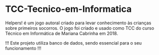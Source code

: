# TCC-Tecnico-em-Informatica
Helpers! é um jogo autoral criado para levar conhecimento às crianças sobre primeiros socorros. O jogo foi criado e usado como TCC do curso Técnico em Informática de Mariana Cabrinha em 2018.

!!! Este projeto utiliza banco de dados, sendo essencial para o seu funcionamento !!!
